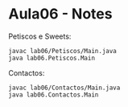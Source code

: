 # Aula06 - Notes

Petiscos e Sweets:

    javac lab06/Petiscos/Main.java
    java lab06.Petiscos.Main

Contactos:

    javac lab06/Contactos/Main.java
    java lab06.Contactos.Main